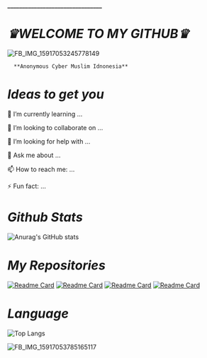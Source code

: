 **________________________________**
# **_*♛WELCOME TO MY GITHUB♛*_**
![FB_IMG_15917053245778149](https://user-images.githubusercontent.com/79139059/110002519-0f22fa80-7d48-11eb-9b5c-ff50057c844e.jpg)

      **Anonymous Cyber Muslim Idnonesia**










#        *Ideas to get you*


🌱 I’m currently learning …

👯 I’m looking to collaborate on …

🤔 I’m looking for help with …

💬 Ask me about …

📫 How to reach me: …

⚡ Fun fact: …

#   *Github Stats*
![Anurag's GitHub stats](https://github-readme-stats.vercel.app/api?username=zamxyz&theme=outrun&show_icons=true)
#    *My Repositories*
[![Readme Card](https://github-readme-stats.vercel.app/api/pin/?username=zamxyz&repo=Acmi&theme=vision-friendly-dark)](https://github.com/zamxyz/Acmi)
[![Readme Card](https://github-readme-stats.vercel.app/api/pin/?username=zamxyz&repo=crack&theme=vision-friendly-dark)](https://github.com/zamxyz/crack)
[![Readme Card](https://github-readme-stats.vercel.app/api/pin/?username=zamxyz&repo=terkey&theme=vision-friendly-dark)](https://github.com/zamxyz/terkey)
[![Readme Card](https://github-readme-stats.vercel.app/api/pin/?username=zamxyz&repo=encrypt&theme=vision-friendly-dark)](https://github.com/zamxyz/encrypt)


# *Language*
![Top Langs](https://github-readme-stats.vercel.app/api/top-langs/?username=zamxyz&theme=shades-of-purple)
 
![FB_IMG_15917053785165117](https://user-images.githubusercontent.com/79139059/110002974-86588e80-7d48-11eb-9525-e11326909389.jpg)
